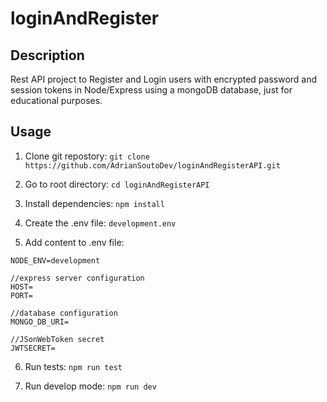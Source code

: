 # loginAndRegister

## Description
Rest API project to Register and Login users with encrypted password and session tokens in Node/Express using a mongoDB database, just for educational purposes.

## Usage

  1. Clone git repostory: ```git clone https://github.com/AdrianSoutoDev/loginAndRegisterAPI.git```

  2. Go to root directory: ```cd loginAndRegisterAPI```

  3. Install dependencies: ```npm install```

  4. Create the .env file: ```development.env```
     
  5. Add content to .env file:
      
    NODE_ENV=development
            
    //express server configuration
    HOST=
    PORT=
              
    //database configuration
    MONGO_DB_URI=
    
    //JSonWebToken secret
    JWTSECRET=

  6. Run tests: ```npm run test```

  7. Run develop mode: ```npm run dev```
